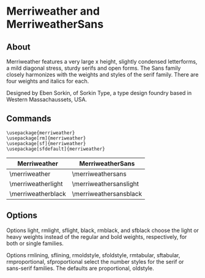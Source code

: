 # Merriweather and MerriweatherSans

## About
Merriweather features a very large x height, slightly condensed letterforms, a mild diagonal stress, sturdy serifs and open forms. The Sans family closely harmonizes with the weights and styles of the serif family. There are four weights and italics for each.

Designed by Eben Sorkin, of Sorkin Type, a type design foundry based in Western Massachaussets, USA. 

## Commands
```
\usepackage{merriweather}
\usepackage[rm]{merriweather}
\usepackage[sf]{merriweather} 
\usepackage[sfdefault]{merriweather}
```

| Merriweather       | MerriweatherSans       |
| ------------------ | ---------------------- |
| \merriweather      | \merriweathersans      |
| \merriweatherlight | \merriweathersanslight |
| \merriweatherblack | \merriweathersansblack |


## Options

Options light, rmlight, sflight, black, rmblack, and sfblack choose the light or heavy weights instead of the regular and bold weights, respectively, for both or single families.

Options rmlining, sflining, rmoldstyle, sfoldstyle, rmtabular, sftabular, rmproportional, sfproportional select the number styles for the serif or sans-serif families. The defaults are proportional, oldstyle.